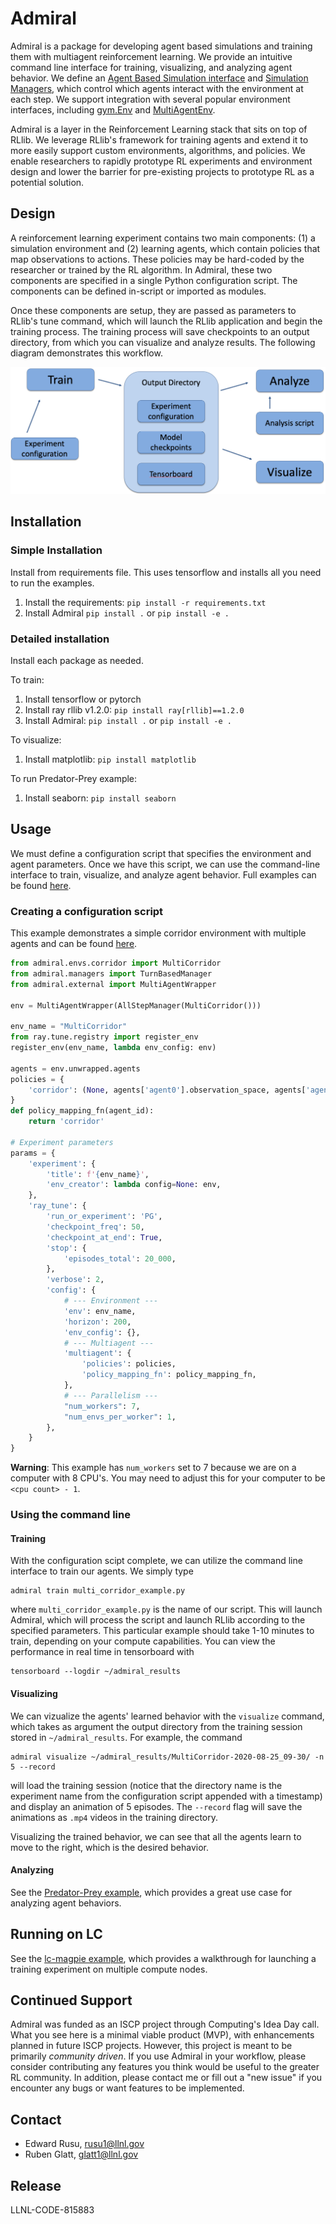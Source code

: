# Admiral

Admiral is a package for developing agent based simulations and training them
with multiagent reinforcement learning. We provide an intuitive command line
interface for training, visualizing, and analyzing agent behavior. We define an
[Agent Based Simulation interface](/admiral/envs/agent_based_simulation.py) and
[Simulation Managers](/admiral/managers/), which control which agents interact
with the environment at each step. We support integration with several popular
environment interfaces, including [gym.Env](/admiral/external/gym_env_wrapper.py) and
[MultiAgentEnv](/admiral/external/rllib_multiagentenv_wrapper.py).

Admiral is a layer in the Reinforcement Learning stack that sits on top of RLlib.
We leverage RLlib's framework for training agents and extend it to more easily
support custom environments, algorithms, and policies. We enable researchers to
rapidly prototype RL experiments and environment design and lower the barrier
for pre-existing projects to prototype RL as a potential solution.

## Design
A reinforcement learning experiment contains two main components: (1) a simulation
environment and (2) learning agents, which contain policies that map observations
to actions. These policies may be hard-coded by the researcher or trained
by the RL algorithm. In Admiral, these two components are specified in a single
Python configuration script. The components can be defined in-script or imported
as modules.

Once these components are setup, they are passed as parameters to RLlib's
tune command, which will launch the RLlib application and begin the training
process. The training process will save checkpoints to an output directory,
from which you can visualize and analyze results. The following diagram
demonstrates this workflow.

![Workflow](.images/workflow.png)


## Installation

### Simple Installation
Install from requirements file. This uses tensorflow and installs all you need
to run the examples.
1. Install the requirements: `pip install -r requirements.txt`
1. Install Admiral `pip install .` or `pip install -e .`


### Detailed installation
Install each package as needed.

To train:
1. Install tensorflow or pytorch
1. Install ray rllib v1.2.0: `pip install ray[rllib]==1.2.0`
1. Install Admiral: `pip install .` or `pip install -e .`

To visualize:
1. Install matplotlib: `pip install matplotlib`

To run Predator-Prey example:
1. Install seaborn: `pip install seaborn`


## Usage

We must define a configuration script that specifies the environment and agent
parameters. Once we have this script, we can use the command-line interface
to train, visualize, and analyze agent behavior. Full examples can be found
[here](examples/).

### Creating a configuration script

This example demonstrates a simple corridor environment with multiple agents and
can be found [here](/examples/multi_corridor_example.py).

```python
from admiral.envs.corridor import MultiCorridor
from admiral.managers import TurnBasedManager
from admiral.external import MultiAgentWrapper

env = MultiAgentWrapper(AllStepManager(MultiCorridor()))

env_name = "MultiCorridor"
from ray.tune.registry import register_env
register_env(env_name, lambda env_config: env)

agents = env.unwrapped.agents
policies = {
    'corridor': (None, agents['agent0'].observation_space, agents['agent0'].action_space, {})
}
def policy_mapping_fn(agent_id):
    return 'corridor'

# Experiment parameters
params = {
    'experiment': {
        'title': f'{env_name}',
        'env_creator': lambda config=None: env,
    },
    'ray_tune': {
        'run_or_experiment': 'PG',
        'checkpoint_freq': 50,
        'checkpoint_at_end': True,
        'stop': {
            'episodes_total': 20_000,
        },
        'verbose': 2,
        'config': {
            # --- Environment ---
            'env': env_name,
            'horizon': 200,
            'env_config': {},
            # --- Multiagent ---
            'multiagent': {
                'policies': policies,
                'policy_mapping_fn': policy_mapping_fn,
            },
            # --- Parallelism ---
            "num_workers": 7,
            "num_envs_per_worker": 1,
        },
    }
}

```

**Warning**: This example has `num_workers` set to 7 because we are on a computer
with 8 CPU's. You may need to adjust this for your computer to be `<cpu count> - 1`.

### Using the command line 

#### Training

With the configuration scipt complete, we can utilize the command line interface
to train our agents. We simply type

```
admiral train multi_corridor_example.py
```
where `multi_corridor_example.py` is the name of our script. This will launch
Admiral, which will process the script and launch RLlib according to the
specified parameters. This particular example should take 1-10 minutes to
train, depending on your compute capabilities. You can view the performance in real time in tensorboard with
```
tensorboard --logdir ~/admiral_results
```

#### Visualizing
We can vizualize the agents' learned behavior with the `visualize` command, which
takes as argument the output directory from the training session stored in `~/admiral_results`. For example, the command

```
admiral visualize ~/admiral_results/MultiCorridor-2020-08-25_09-30/ -n 5 --record
```

will load the training session (notice that the directory name is the experiment
name from the configuration script appended with a timestamp) and display an animation
of 5 episodes. The `--record` flag will save the animations as `.mp4` videos in
the training directory.

Visualizing the trained behavior, we can see that all the agents learn to move
to the right, which is the desired behavior.

#### Analyzing

See the [Predator-Prey example](examples/predator_prey), which provides a great use case
for analyzing agent behaviors.

## Running on LC
See the [lc-magpie example](examples/lc-magpie/), which provides a walkthrough
for launching a training experiment on multiple compute nodes.

## Continued Support

Admiral was funded as an ISCP project through Computing's Idea Day call. What you
see here is a minimal viable product (MVP), with enhancements planned in future
ISCP projects. However, this project is meant to be primarily *community driven*.
If you use Admiral in your workflow, please consider contributing any features
you think would be useful to the greater RL community. In addition, please contact
me or fill out a "new issue" if you encounter any bugs or want features to be
implemented.

## Contact

* Edward Rusu, rusu1@llnl.gov
* Ruben Glatt, glatt1@llnl.gov

## Release

LLNL-CODE-815883

